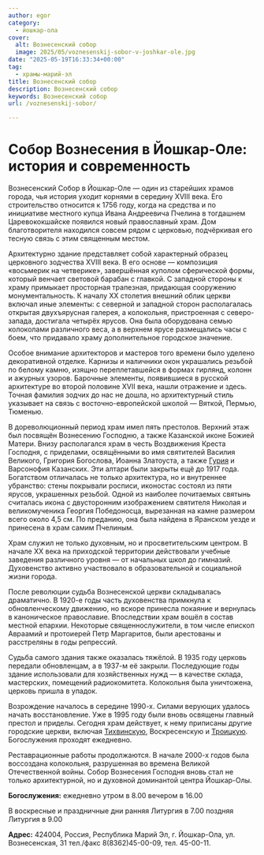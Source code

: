 ```yaml
---
author: egor
category:
  - йошкар-ола
cover:
  alt: Вознесенский собор
  image: 2025/05/voznesenskij-sobor-v-joshkar-ole.jpg
date: "2025-05-19T16:33:34+00:00"
tag:
  - храмы-марий-эл
title: Вознесенский собор
description: Вознесенский собор
keywords: Вознесенский собор
url: /voznesenskij-sobor/

---
```

# Собор Вознесения в Йошкар-Оле: история и современность

Вознесенcкий Собор в Йошкар-Оле — один из старейших храмов города, чья история уходит корнями в середину XVIII века. Его строительство относится к 1756 году, когда на средства и по инициативе местного купца Ивана Андреевича Пчелина в тогдашнем Царевококшайске появился новый православный храм. Дом благотворителя находился совсем рядом с церковью, подчёркивая его тесную связь с этим священным местом.

Архитектурно здание представляет собой характерный образец церковного зодчества XVIII века. В его основе — композиция «восьмерик на четверике», завершённая куполом сферической формы, который венчает световой барабан с главкой. С западной стороны к храму примыкает просторная трапезная, придающая сооружению монументальность. К началу XX столетия внешний облик церкви включал иные элементы: с северной и западной сторон располагалась открытая двухъярусная галерея, а колокольня, пристроенная с северо-запада, достигала четырёх ярусов. Она была оборудована семью колоколами различного веса, а в верхнем ярусе размещались часы с боем, что придавало храму дополнительное городское значение.

Особое внимание архитекторов и мастеров того времени было уделено декоративной отделке. Карнизы и наличники окон украшались резьбой по белому камню, изящно переплетавшейся в формах гирлянд, колонн и ажурных узоров. Барочные элементы, появившиеся в русской архитектуре во второй половине XVII века, нашли отражение и здесь. Точная фамилия зодчих до нас не дошла, но архитектурный стиль указывает на связь с восточно-европейской школой — Вяткой, Пермью, Тюменью.

В дореволюционный период храм имел пять престолов. Верхний этаж был посвящён Вознесению Господню, а также Казанской иконе Божией Матери. Внизу располагался храм в честь Воздвижения Креста Господня, с приделами, освящёнными во имя святителей Василия Великого, Григория Богослова, Иоанна Златоуста, а также [Гурия](/svyatye-na-fasade-minzdrava/) и Варсонофия Казанских. Эти алтари были закрыты ещё до 1917 года. Богатством отличалась не только архитектура, но и внутреннее убранство: стены покрывали росписи, иконостас состоял из пяти ярусов, украшенных резьбой. Одной из наиболее почитаемых святынь считалась икона с двусторонним изображением святителя Николая и великомученика Георгия Победоносца, вырезанная на камне размером всего около 4,5 см. По преданию, она была найдена в Яранском уезде и принесена в храм самим Пчелиным.

Храм служил не только духовным, но и просветительским центром. В начале XX века на приходской территории действовали учебные заведения различного уровня — от начальных школ до гимназий. Духовенство активно участвовало в образовательной и социальной жизни города.

После революции судьба Вознесенской церкви складывалась драматично. В 1920-е годы часть духовенства примкнула к обновленческому движению, но вскоре принесла покаяние и вернулась в каноническое православие. Впоследствии храм вошёл в состав местной епархии. Некоторые священнослужители, в том числе епископ Авраамий и протоиерей Петр Маргаритов, были арестованы и расстреляны в годы репрессий.

Судьба самого здания также оказалась тяжёлой. В 1935 году церковь передали обновленцам, а в 1937-м её закрыли. Последующие годы здание использовали для хозяйственных нужд — в качестве склада, мастерских, помещений радиокомитета. Колокольня была уничтожена, церковь пришла в упадок.

Возрождение началось в середине 1990-х. Силами верующих удалось начать восстановление. Уже в 1995 году были вновь освящены главный престол и приделы. Сегодня храм действует, к нему приписаны другие городские церкви, включая [Тихвинскую](/hram-tihvinskoj-ikony/), Воскресенскую и [Троицкую](/svyato-troiczkij-hram/). Богослужения проходят ежедневно.

Реставрационные работы продолжаются. В начале 2000-х годов была воссоздана колокольня, разрушенная во времена Великой Отечественной войны. Собор Вознесения Господня вновь стал не только архитектурной, но и духовной доминантой центра Йошкар-Олы.

 **Богослужения:** ежедневно утром в 8.00
вечером в 16.00

В воскресные и праздничные дни ранняя Литургия в 7.00
поздняя Литургия в 9.00

**Адрес:** 424004, Россия, Республика Марий Эл, г. Йошкар-Ола, ул. Вознесенская, 31
тел./факс 8(8362)45-00-09, тел. 45-00-11.

